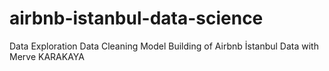 # airbnb-istanbul-data-science
Data Exploration Data Cleaning Model Building of Airbnb İstanbul Data with Merve KARAKAYA
